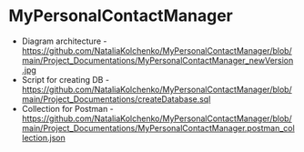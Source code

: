 # MyPersonalContactManager

 - Diagram architecture - https://github.com/NataliaKolchenko/MyPersonalContactManager/blob/main/Project_Documentations/MyPersonalContactManager_newVersion.jpg
 - Script for creating DB - https://github.com/NataliaKolchenko/MyPersonalContactManager/blob/main/Project_Documentations/createDatabase.sql
 - Collection for Postman - https://github.com/NataliaKolchenko/MyPersonalContactManager/blob/main/Project_Documentations/MyPersonalContactManager.postman_collection.json
